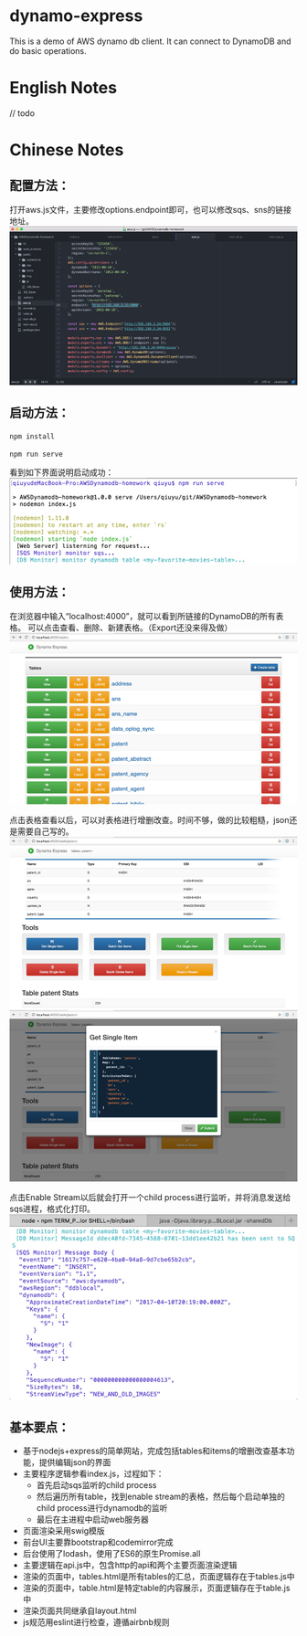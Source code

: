 # dynamo-express
This is a demo of AWS dynamo db client. It can connect to DynamoDB and do basic operations.

# English Notes
// todo

# Chinese Notes
## 配置方法：
打开aws.js文件，主要修改options.endpoint即可，也可以修改sqs、sns的链接地址。
![](https://github.com/yuqiu314/dynamo-express/blob/master/raw/Picture1.png)

## 启动方法：
`npm install`

`npm run serve`

看到如下界面说明启动成功：
![](https://github.com/yuqiu314/dynamo-express/blob/master/raw/Picture2.png)

## 使用方法：
在浏览器中输入“localhost:4000”，就可以看到所链接的DynamoDB的所有表格。
可以点击查看、删除、新建表格。（Export还没来得及做）
![](https://github.com/yuqiu314/dynamo-express/blob/master/raw/Picture3.png)

点击表格查看以后，可以对表格进行增删改查。时间不够，做的比较粗糙，json还是需要自己写的。
![](https://github.com/yuqiu314/dynamo-express/blob/master/raw/Picture4.png)
![](https://github.com/yuqiu314/dynamo-express/blob/master/raw/Picture5.png)

点击Enable Stream以后就会打开一个child process进行监听，并将消息发送给sqs进程，格式化打印。
![](https://github.com/yuqiu314/dynamo-express/blob/master/raw/Picture6.png)

## 基本要点：
*	基于nodejs+express的简单网站，完成包括tables和items的增删改查基本功能，提供编辑json的界面
*	主要程序逻辑参看index.js，过程如下： 
    *	首先启动sqs监听的child process
    *	然后遍历所有table，找到enable stream的表格，然后每个启动单独的child process进行dynamodb的监听
    *	最后在主进程中启动web服务器
*	页面渲染采用swig模版
*	前台UI主要靠bootstrap和codemirror完成
*	后台使用了lodash，使用了ES6的原生Promise.all
*	主要逻辑在api.js中，包含http的api和两个主要页面渲染逻辑
*	渲染的页面中，tables.html是所有tables的汇总，页面逻辑存在于tables.js中
*	渲染的页面中，table.html是特定table的内容展示，页面逻辑存在于table.js中
*	渲染页面共同继承自layout.html
*	js规范用eslint进行检查，遵循airbnb规则
